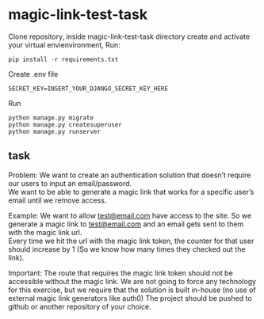 # magic-link-test-task

Clone repository, inside magic-link-test-task directory create and activate your virtual envienvironment, Run:
```
pip install -r requirements.txt
```
Create .env file
```
SECRET_KEY=INSERT_YOUR_DJANGO_SECRET_KEY_HERE
```
Run
```
python manage.py migrate
python manage.py createsuperuser
python manage.py runserver
```

## task
Problem: 
We want to create an authentication solution that doesn’t require our users to input an email/password.  
We want to be able to generate a magic link that works for a specific user’s email until we remove access.

Example:
We want to allow test@email.com have access to the site.  So we generate a magic link to test@email.com and an email gets sent to them with the magic link url.  
Every time we hit the url with the magic link token, the counter for that user should increase by 1 (So we know how many times they checked out the link).

Important:
The route that requires the magic link token should not be accessible without the magic link.
We are not going to force any technology for this exercise, but we require that the solution is built in-house (no use of external magic link generators like auth0)
The project should be pushed to github or another repository of your choice.
